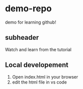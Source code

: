 # demo-repo
demo for learning github!

## subheader 

Watch and learn from the tutorial 

## Local developement 

1. Open index.html in your browser
2. edit the html file in vs code
